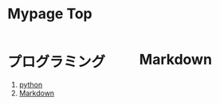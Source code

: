 <style>
.column-left{
  float: left;
  width: 47.5%;
  text-align: left;
}
.column-right{
  float: right;
  width: 47.5%;
  text-align: left;
}
.column-one{
  float: left;
  width: 100%;
  text-align: left;
}
</style>

<div class="column-one">

# Mypage Top

</div>


<div class="column-left">

# プログラミング
1. <a href="python\python.md" target="_self">python</a>
2. <a href="markdown\markdown.md" target="_self">Markdown</a>	




</div>
<div class="column-right">

# Markdown

</div>
